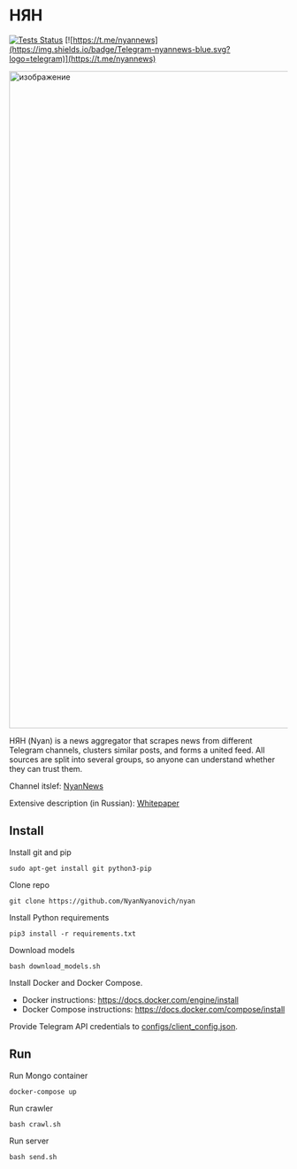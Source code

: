 # НЯН

[![Tests Status](https://github.com/NyanNyanovich/nyan/actions/workflows/python.yml/badge.svg)](https://github.com/NyanNyanovich/nyan/actions/workflows/python.yml)
[![https://t.me/nyannews](https://img.shields.io/badge/Telegram-nyannews-blue.svg?logo=telegram)](https://t.me/nyannews)

<img width="1189" alt="изображение" src="https://user-images.githubusercontent.com/104140467/193427932-f5b3ecdd-835f-493f-9901-553c03bdff9b.png">

НЯН (Nyan) is a news aggregator that scrapes news from different Telegram channels, clusters similar posts, and forms a united feed. All sources are split into several groups, so anyone can understand whether they can trust them.

Channel itslef: [NyanNews](https://t.me/nyannews)

Extensive description (in Russian): [Whitepaper](https://telegra.ph/NYAN-Whitepaper-04-03)

## Install

Install git and pip
```
sudo apt-get install git python3-pip
```

Clone repo
```
git clone https://github.com/NyanNyanovich/nyan
```

Install Python requirements
```
pip3 install -r requirements.txt
```

Download models
```
bash download_models.sh
```

Install Docker and Docker Compose.
* Docker instructions: https://docs.docker.com/engine/install
* Docker Compose instructions: https://docs.docker.com/compose/install

Provide Telegram API credentials to [configs/client_config.json](https://github.com/NyanNyanovich/nyan/blob/main/configs/client_config.json).

## Run

Run Mongo container
```
docker-compose up
```

Run crawler
```
bash crawl.sh
```

Run server
```
bash send.sh
```
